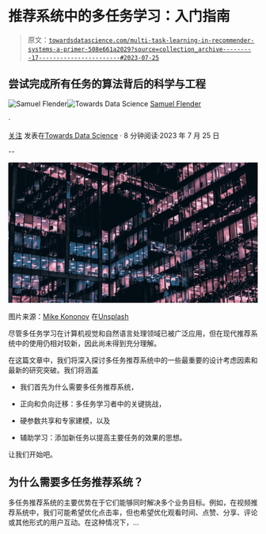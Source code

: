 # 推荐系统中的多任务学习：入门指南

> 原文：[`towardsdatascience.com/multi-task-learning-in-recommender-systems-a-primer-508e661a2029?source=collection_archive---------17-----------------------#2023-07-25`](https://towardsdatascience.com/multi-task-learning-in-recommender-systems-a-primer-508e661a2029?source=collection_archive---------17-----------------------#2023-07-25)

## 尝试完成所有任务的算法背后的科学与工程

[](https://medium.com/@samuel.flender?source=post_page-----508e661a2029--------------------------------)![Samuel Flender](https://medium.com/@samuel.flender?source=post_page-----508e661a2029--------------------------------)[](https://towardsdatascience.com/?source=post_page-----508e661a2029--------------------------------)![Towards Data Science](https://towardsdatascience.com/?source=post_page-----508e661a2029--------------------------------) [Samuel Flender](https://medium.com/@samuel.flender?source=post_page-----508e661a2029--------------------------------)

·

[关注](https://medium.com/m/signin?actionUrl=https%3A%2F%2Fmedium.com%2F_%2Fsubscribe%2Fuser%2Fce56d9dcd568&operation=register&redirect=https%3A%2F%2Ftowardsdatascience.com%2Fmulti-task-learning-in-recommender-systems-a-primer-508e661a2029&user=Samuel+Flender&userId=ce56d9dcd568&source=post_page-ce56d9dcd568----508e661a2029---------------------post_header-----------) 发表在[Towards Data Science](https://towardsdatascience.com/?source=post_page-----508e661a2029--------------------------------) · 8 分钟阅读·2023 年 7 月 25 日[](https://medium.com/m/signin?actionUrl=https%3A%2F%2Fmedium.com%2F_%2Fvote%2Ftowards-data-science%2F508e661a2029&operation=register&redirect=https%3A%2F%2Ftowardsdatascience.com%2Fmulti-task-learning-in-recommender-systems-a-primer-508e661a2029&user=Samuel+Flender&userId=ce56d9dcd568&source=-----508e661a2029---------------------clap_footer-----------)

--

[](https://medium.com/m/signin?actionUrl=https%3A%2F%2Fmedium.com%2F_%2Fbookmark%2Fp%2F508e661a2029&operation=register&redirect=https%3A%2F%2Ftowardsdatascience.com%2Fmulti-task-learning-in-recommender-systems-a-primer-508e661a2029&source=-----508e661a2029---------------------bookmark_footer-----------)![](img/14dcc1089b980b3a39af30f387ebe796.png)

图片来源：[Mike Kononov](https://unsplash.com/@mikofilm?utm_source=medium&utm_medium=referral) 在[Unsplash](https://unsplash.com/?utm_source=medium&utm_medium=referral)

尽管多任务学习在计算机视觉和自然语言处理领域已被广泛应用，但在现代推荐系统中的使用仍相对较新，因此尚未得到充分理解。

在这篇文章中，我们将深入探讨多任务推荐系统中的一些最重要的设计考虑因素和最新的研究突破。我们将涵盖

+   我们首先为什么需要多任务推荐系统，

+   正向和负向迁移：多任务学习者中的关键挑战，

+   硬参数共享和专家建模，以及

+   辅助学习：添加新任务以提高主要任务的效果的思想。

让我们开始吧。

## 为什么需要多任务推荐系统？

多任务推荐系统的主要优势在于它们能够同时解决多个业务目标。例如，在视频推荐系统中，我们可能希望优化点击率，但也希望优化观看时间、点赞、分享、评论或其他形式的用户互动。在这种情况下，…

